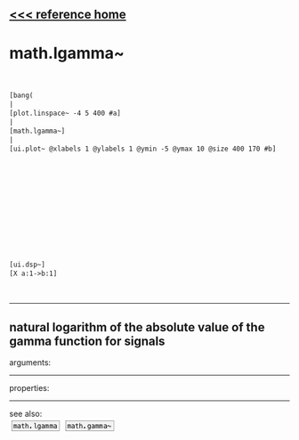 [<<< reference home](ceammc_lib.md)
---

# math.lgamma~

```


[bang(
|
[plot.linspace~ -4 5 400 #a]
|
[math.lgamma~]
|
[ui.plot~ @xlabels 1 @ylabels 1 @ymin -5 @ymax 10 @size 400 170 #b]












[ui.dsp~]
[X a:1->b:1]

            
```
---
natural logarithm of the absolute value of the gamma function for
            signals
---
arguments:


---
properties:


---
see also:<br>
[![math.lgamma](img/object_math.lgamma.png)](math.lgamma.md)
[![math.gamma~](img/object_math.gamma~.png)](math.gamma~.md)
